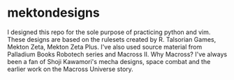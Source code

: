 # mektondesigns

I designed this repo for the sole purpose of practicing python and vim. These designs are based on the rulesets created by R. Talsorian Games, Mekton Zeta, Mekton Zeta Plus. I've also used source material from Palladium Books Robotech series and Macross II. Why Macross? I've always been a fan of Shoji Kawamori's mecha designs, space combat and the earlier work on the Macross Universe story. 
